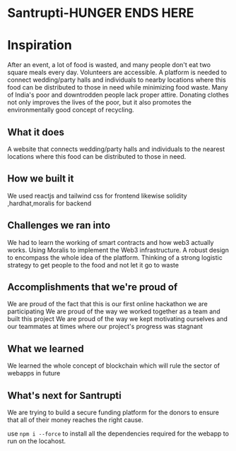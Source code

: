 # Santrupti-HUNGER ENDS HERE


# Inspiration
			          
After an event, a lot of food is wasted, and many people don't eat two square meals every day. Volunteers are accessible. A platform is needed to connect wedding/party halls and individuals to nearby locations where this food can be distributed to those in need while minimizing food waste. Many of India's poor and downtrodden people lack proper attire. Donating clothes not only improves the lives of the poor, but it also promotes the environmentally good concept of recycling. 


## What it does
A website that connects wedding/party halls and individuals to the nearest locations where this food can be distributed to those in need.

## How we built it
We used reactjs and tailwind css for frontend likewise solidity ,hardhat,moralis for backend

## Challenges we ran into
We had to learn the working of smart contracts and how web3 actually works.
Using Moralis to implement the Web3 infrastructure.
A robust design to encompass the whole idea of the platform.
Thinking of a strong logistic strategy to get people to the food and not let it go to waste

## Accomplishments that we're proud of
We are proud of the fact that this is our first online hackathon we are participating
We are proud of the way we worked together as a team and built this project
We are proud of the way we kept motivating ourselves and our teammates at times where our project's progress was stagnant

## What we learned
We learned the whole concept of blockchain which will rule the sector of webapps in future
## What's next for Santrupti
We are trying to build a secure funding platform for the donors to ensure that all of their money reaches the right cause.


use `npm i --force` to install all the dependencies required for the webapp to run on the locahost.

